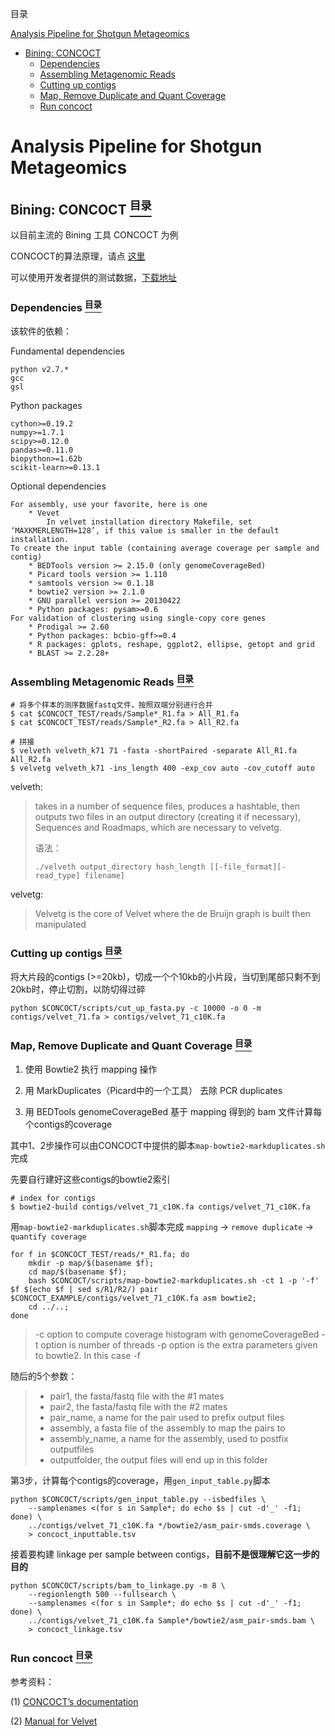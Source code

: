 <a name="content">目录</a>

[Analysis Pipeline for Shotgun Metageomics](#title)
- [Bining: CONCOCT](#bining)
	- [Dependencies](#dependencies)
	- [Assembling Metagenomic Reads](#assemble)
	- [Cutting up contigs](#cutting-up-contigs)
	- [Map, Remove Duplicate and Quant Coverage](#map-remove-dup-quant-coverage)
	- [Run concoct](#run-concoct)







<h1 name="title">Analysis Pipeline for Shotgun Metageomics</h1>

<a name="bining"><h2>Bining: CONCOCT [<sup>目录</sup>](#content)</h2></a>

以目前主流的 Bining 工具 CONCOCT 为例

CONCOCT的算法原理，请点 [这里](Algorithms-in-Bioinformatics.md#bining-concoct)

可以使用开发者提供的测试数据，[下载地址](https://github.com/BinPro/CONCOCT-test-data/releases)

<a name="dependencies"><h3>Dependencies [<sup>目录</sup>](#content)</h3></a>

该软件的依赖：

Fundamental dependencies

```
python v2.7.*
gcc
gsl
```

Python packages

```
cython>=0.19.2
numpy>=1.7.1
scipy>=0.12.0
pandas>=0.11.0
biopython>=1.62b
scikit-learn>=0.13.1
```

Optional dependencies

```
For assembly, use your favorite, here is one
	* Vevet
		In velvet installation directory Makefile, set ‘MAXKMERLENGTH=128’, if this value is smaller in the default installation.
To create the input table (containing average coverage per sample and contig)
	* BEDTools version >= 2.15.0 (only genomeCoverageBed)
	* Picard tools version >= 1.110
	* samtools version >= 0.1.18
	* bowtie2 version >= 2.1.0
	* GNU parallel version >= 20130422
	* Python packages: pysam>=0.6
For validation of clustering using single-copy core genes
	* Prodigal >= 2.60
	* Python packages: bcbio-gff>=0.4
	* R packages: gplots, reshape, ggplot2, ellipse, getopt and grid
	* BLAST >= 2.2.28+
```

<a name="assemble"><h3>Assembling Metagenomic Reads [<sup>目录</sup>](#content)</h3></a>

```
# 将多个样本的测序数据fastq文件，按照双端分别进行合并
$ cat $CONCOCT_TEST/reads/Sample*_R1.fa > All_R1.fa
$ cat $CONCOCT_TEST/reads/Sample*_R2.fa > All_R2.fa

# 拼接
$ velveth velveth_k71 71 -fasta -shortPaired -separate All_R1.fa All_R2.fa
$ velvetg velveth_k71 -ins_length 400 -exp_cov auto -cov_cutoff auto
```

velveth:

> takes in a number of sequence files, produces a hashtable, then outputs two files in an output directory (creating it if necessary), Sequences and Roadmaps, which are necessary to velvetg. 
> 
> 语法：
> 
> ```
> ./velveth output_directory hash_length [[-file_format][-read_type] filename]
> ```

velvetg:

> Velvetg is the core of Velvet where the de Bruijn graph is built then manipulated

<a name="cutting-up-contigs"><h3>Cutting up contigs [<sup>目录</sup>](#content)</h3></a>

将大片段的contigs (>=20kb)，切成一个个10kb的小片段，当切到尾部只剩不到20kb时，停止切割，以防切得过碎

```
python $CONCOCT/scripts/cut_up_fasta.py -c 10000 -o 0 -m contigs/velvet_71.fa > contigs/velvet_71_c10K.fa
```
<a name="map-remove-dup-quant-coverage"><h3>Map, Remove Duplicate and Quant Coverage [<sup>目录</sup>](#content)</h3></a>

1. 使用 Bowtie2 执行 mapping 操作

2. 用 MarkDuplicates（Picard中的一个工具） 去除 PCR duplicates

3. 用 BEDTools genomeCoverageBed 基于 mapping 得到的 bam 文件计算每个contigs的coverage

其中1、2步操作可以由CONCOCT中提供的脚本`map-bowtie2-markduplicates.sh`完成

先要自行建好这些contigs的bowtie2索引

```
# index for contigs
$ bowtie2-build contigs/velvet_71_c10K.fa contigs/velvet_71_c10K.fa
```
用`map-bowtie2-markduplicates.sh`脚本完成 `mapping` -> `remove duplicate` -> `quantify coverage`

```
for f in $CONCOCT_TEST/reads/*_R1.fa; do
    mkdir -p map/$(basename $f);
    cd map/$(basename $f);
    bash $CONCOCT/scripts/map-bowtie2-markduplicates.sh -ct 1 -p '-f' $f $(echo $f | sed s/R1/R2/) pair $CONCOCT_EXAMPLE/contigs/velvet_71_c10K.fa asm bowtie2;
    cd ../..;
done
```

> -c option to compute coverage histogram with genomeCoverageBed
> -t option is number of threads
> -p option is the extra parameters given to bowtie2. In this case -f

随后的5个参数：

> - pair1, the fasta/fastq file with the #1 mates
> - pair2, the fasta/fastq file with the #2 mates
> - pair_name, a name for the pair used to prefix output files
> - assembly, a fasta file of the assembly to map the pairs to
> - assembly_name, a name for the assembly, used to postfix outputfiles
> - outputfolder, the output files will end up in this folder

第3步，计算每个contigs的coverage，用`gen_input_table.py`脚本

```
python $CONCOCT/scripts/gen_input_table.py --isbedfiles \
	--samplenames <(for s in Sample*; do echo $s | cut -d'_' -f1; done) \
	../contigs/velvet_71_c10K.fa */bowtie2/asm_pair-smds.coverage \
	> concoct_inputtable.tsv
```

接着要构建 linkage per sample between contigs，**目前不是很理解它这一步的目的**

```
python $CONCOCT/scripts/bam_to_linkage.py -m 8 \
	--regionlength 500 --fullsearch \
	--samplenames <(for s in Sample*; do echo $s | cut -d'_' -f1; done) \
	../contigs/velvet_71_c10K.fa Sample*/bowtie2/asm_pair-smds.bam \
	> concoct_linkage.tsv
```

<a name="run-concoct"><h3>Run concoct [<sup>目录</sup>](#content)</h3></a>



参考资料：

(1) [CONCOCT’s documentation](http://concoct.readthedocs.io/en/latest/index.html)

(2) [Manual for Velvet](https://www.ebi.ac.uk/~zerbino/velvet/Manual.pdf)
